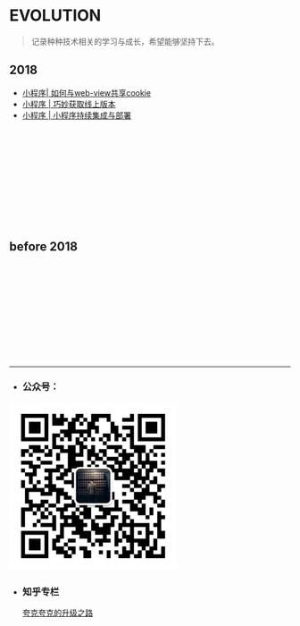 # EVOLUTION
> 记录种种技术相关的学习与成长，希望能够坚持下去。

## 2018
- [小程序| 如何与web-view共享cookie](https://github.com/huangzilong/evolution/issues/3)
- [小程序 | 巧妙获取线上版本](https://github.com/huangzilong/evolution/issues/2)
- [小程序 | 小程序持续集成与部署](https://github.com/huangzilong/evolution/issues/1)

<br>
<br>
<br>
<br>
<br>
<br>
<br>
<br>
<br>
<br>

## before 2018

<br>
<br>
<br>
<br>
<br>
<br>
<br>
<br>
<br>
<br>

---

- ### 公众号：

<img src="./content/images/qr.jpg" width="300">

- ###  知乎专栏
   [夸克夸克的升级之路](https://zhuanlan.zhihu.com/quarkquark)
